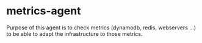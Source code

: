# metrics-agent

Purpose of this agent is to check metrics (dynamodb, redis, webservers ...) to be able to adapt the infrastructure to those metrics.
